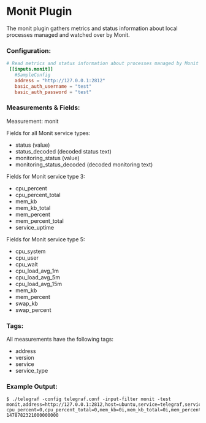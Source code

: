 # Monit Plugin

The monit plugin gathers metrics and status information about local processes managed and watched over by Monit.

### Configuration:

```toml
# Read metrics and status information about processes managed by Monit
 [[inputs.monit]]
   #SampleConfig
   address = "http://127.0.0.1:2812"
   basic_auth_username = "test"
   basic_auth_password = "test"
```

### Measurements & Fields:

<optional description>

Measurement:  monit

Fields for all Monit service types:
- status (value)
- status_decoded (decoded status text) 
- monitoring_status (value)
- monitoring_status_decoded (decoded monitoring text)

Fields for Monit service type 3:
- cpu_percent
- cpu_percent_total
- mem_kb
- mem_kb_total
- mem_percent
- mem_percent_total
- service_uptime
      
Fields for Monit service type 5:
- cpu_system
- cpu_user
- cpu_wait
- cpu_load_avg_1m
- cpu_load_avg_5m
- cpu_load_avg_15m
- mem_kb
- mem_percent
- swap_kb
- swap_percent

### Tags:
All measurements have the following tags:
- address
- version
- service
- service_type

### Example Output:
```
$ ./telegraf -config telegraf.conf -input-filter monit -test
monit,address=http://127.0.0.1:2812,host=ubuntu,service=telegraf,service_type=3,version=5.20.0 cpu_percent=0,cpu_percent_total=0,mem_kb=0i,mem_kb_total=0i,mem_percent=0,mem_percent_total=0,monitoring_status=1i,monitoring_status_decoded="Running",service_uptime=0i,status=4608i,status_decoded="Failure" 1478782321000000000
```

